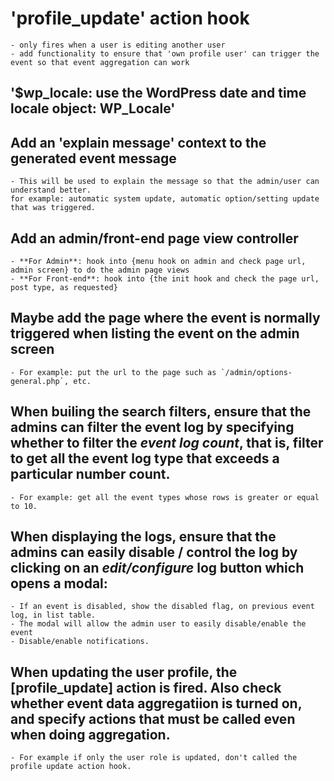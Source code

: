 
# 'profile_update' action hook 

    - only fires when a user is editing another user
    - add functionality to ensure that 'own profile user' can trigger the event so that event aggregation can work

## '$wp_locale: use the WordPress date and time locale object: WP_Locale'

## Add an 'explain message' context to the generated event message

    - This will be used to explain the message so that the admin/user can understand better.
    for example: automatic system update, automatic option/setting update that was triggered.

## Add an admin/front-end page view controller

    - **For Admin**: hook into {menu hook on admin and check page url, admin screen} to do the admin page views
    - **For Front-end**: hook into {the init hook and check the page url, post type, as requested}

## Maybe add the page where the event is normally triggered when listing the event on the admin screen

    - For example: put the url to the page such as `/admin/options-general.php`, etc.

## When builing the search filters, ensure that the admins can filter the event log by specifying whether to filter the *event log count*, that is, filter to get all the event log type that exceeds a particular number count.

    - For example: get all the event types whose rows is greater or equal to 10.

## When displaying the logs, ensure that the admins can easily disable / control the log by clicking on an *edit/configure* log button which opens a modal:

    - If an event is disabled, show the disabled flag, on previous event log, in list table.
    - The modal will allow the admin user to easily disable/enable the event
    - Disable/enable notifications.

## When updating the user profile, the [profile_update] action is fired. Also check whether event data aggregatiion is turned on, and specify actions that must be called even when doing aggregation.

    - For example if only the user role is updated, don't called the profile update action hook.